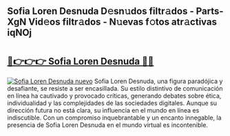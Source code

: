 ## Sofia Loren Desnuda D𝚎sn𝚞dos filtr𝚊dos - Parts-XgN Vid𝚎os filtr𝚊dos - N𝚞evas f𝚘tos atr𝚊ctivas iqNOj

# <h2><a href="http://mbcz2d4.tromn.icu/?c=Sofia+Loren+Desnuda">🔗👉👉👉 Sofia Loren Desnuda 🔗🔗</a></h2>

[![Sofia Loren Desnuda nuevo](https://i.imgur.com/pEAQMta.gif)](http://mbcz2d4.tromn.icu/?c=Sofia+Loren+Desnuda)
Sofia Loren Desnuda, una figura paradójica y desafiante, se resiste a ser encasillada. Su estilo distintivo de comunicación en línea ha cautivado y provocado críticas, generando debates sobre ética, individualidad y las complejidades de las sociedades digitales. Aunque su dirección futura no está clara, su influencia en el mundo en línea es indiscutible. Con un compromiso inquebrantable y un encanto innegable, la presencia de Sofia Loren Desnuda en el mundo virtual es incontenible.
